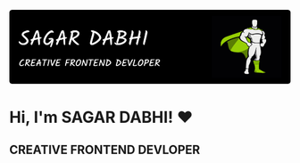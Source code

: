 ![Banner Image for Kera Cudmore GitHub Profile](github-header-image.png)

# Hi, I'm SAGAR DABHI! ❤️
## CREATIVE FRONTEND DEVLOPER 


<!---
SagarDabhi816/SagarDabhi816 is a ✨ special ✨ repository because its `README.md` (this file) appears on your GitHub profile.
You can click the Preview link to take a look at your changes.
--->
